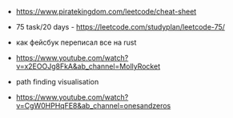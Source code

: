 - https://www.piratekingdom.com/leetcode/cheat-sheet
- 75 task/20 days - https://leetcode.com/studyplan/leetcode-75/

- как фейсбук переписал все на rust
- https://www.youtube.com/watch?v=x2EOOJg8FkA&ab_channel=MollyRocket

- path finding visualisation
- https://www.youtube.com/watch?v=CgW0HPHqFE8&ab_channel=onesandzeros
